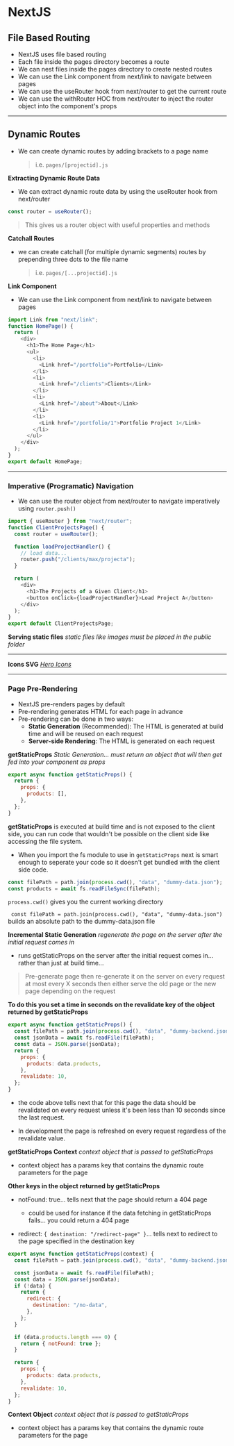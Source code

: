 # NextJS

## File Based Routing

- NextJS uses file based routing
- Each file inside the pages directory becomes a route
- We can nest files inside the pages directory to create nested routes
- We can use the Link component from next/link to navigate between pages
- We can use the useRouter hook from next/router to get the current route
- We can use the withRouter HOC from next/router to inject the router object into the component's props

---

## Dynamic Routes

- We can create dynamic routes by adding brackets to a page name
  > i.e. `pages/[projectid].js`

**Extracting Dynamic Route Data**

- We can extract dynamic route data by using the useRouter hook from next/router

```js
const router = useRouter();
```

> This gives us a router object with useful properties and methods

**Catchall Routes**

- we can create catchall (for multiple dynamic segments) routes by prepending three dots to the file name
  > i.e. `pages/[...projectid].js`

**Link Component**

- We can use the Link component from next/link to navigate between pages

```js
import Link from "next/link";
function HomePage() {
  return (
    <div>
      <h1>The Home Page</h1>
      <ul>
        <li>
          <Link href="/portfolio">Portfolio</Link>
        </li>
        <li>
          <Link href="/clients">Clients</Link>
        </li>
        <li>
          <Link href="/about">About</Link>
        </li>
        <li>
          <Link href="/portfolio/1">Portfolio Project 1</Link>
        </li>
      </ul>
    </div>
  );
}
export default HomePage;
```

---

### Imperative (Programatic) Navigation

- We can use the router object from next/router to navigate imperatively using `router.push()`

```js
import { useRouter } from "next/router";
function ClientProjectsPage() {
  const router = useRouter();

  function loadProjectHandler() {
    // load data...
    router.push("/clients/max/projecta");
  }

  return (
    <div>
      <h1>The Projects of a Given Client</h1>
      <button onClick={loadProjectHandler}>Load Project A</button>
    </div>
  );
}
export default ClientProjectsPage;
```

**Serving static files** _static files like images must be placed in the public folder_

---

**Icons SVG** _[Hero Icons](https://heroicons.com/)_

---

### Page Pre-Rendering

- NextJS pre-renders pages by default
- Pre-rendering generates HTML for each page in advance
- Pre-rendering can be done in two ways:
  - **Static Generation** (Recommended): The HTML is generated at build time and will be reused on each request
  - **Server-side Rendering**: The HTML is generated on each request

**getStaticProps** _Static Generation... must return an object that will then get fed into your component as props_

```js
export async function getStaticProps() {
  return {
    props: {
      products: [],
    },
  };
}
```

**getStaticProps** is executed at build time and is not exposed to the client side, you can run code that wouldn't be possible on the client side like accessing the file system.

- When you import the fs module to use in `getStaticProps` next is smart enough to seperate your code so it doesn't get bundled with the client side code.

```js
const filePath = path.join(process.cwd(), "data", "dummy-data.json");
const products = await fs.readFileSync(filePath);
```

`process.cwd()` gives you the current working directory

` const filePath = path.join(process.cwd(), "data", "dummy-data.json")` builds an absolute path to the dummy-data.json file

**Incremental Static Generation** _regenerate the page on the server after the initial request comes in_

- runs getStaticProps on the server after the initial request comes in... rather than just at build time...

> Pre-generate page then re-generate it on the server on every request at most every X seconds then either serve the old page or the new page depending on the request

**To do this you set a time in seconds on the revalidate key of the object returned by getStaticProps**

```js
export async function getStaticProps() {
  const filePath = path.join(process.cwd(), "data", "dummy-backend.json");
  const jsonData = await fs.readFile(filePath);
  const data = JSON.parse(jsonData);
  return {
    props: {
      products: data.products,
    },
    revalidate: 10,
  };
}
```

- the code above tells next that for this page the data should be revalidated on every request unless it's been less than 10 seconds since the last request.

- In development the page is refreshed on every request regardless of the revalidate value.

**getStaticProps Context** _context object that is passed to getStaticProps_

- context object has a params key that contains the dynamic route parameters for the page

**Other keys in the object returned by getStaticProps**

- notFound: true... tells next that the page should return a 404 page

  - could be used for instance if the data fetching in getStaticProps fails... you could return a 404 page

- redirect: `{ destination: "/redirect-page" }`... tells next to redirect to the page specified in the destination key

```js
export async function getStaticProps(context) {
  const filePath = path.join(process.cwd(), "data", "dummy-backend.json");

  const jsonData = await fs.readFile(filePath);
  const data = JSON.parse(jsonData);
  if (!data) {
    return {
      redirect: {
        destination: "/no-data",
      },
    };
  }

  if (data.products.length === 0) {
    return { notFound: true };
  }

  return {
    props: {
      products: data.products,
    },
    revalidate: 10,
  };
}
```

**Context Object** _context object that is passed to getStaticProps_

- context object has a params key that contains the dynamic route parameters for the page

